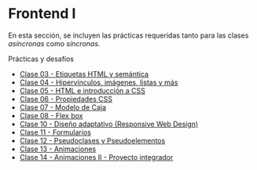 # Frontend I

En esta sección, se incluyen las prácticas requeridas tanto para las clases *asíncronas* como *síncronas*.

Prácticas y desafíos

* [Clase 03 - Etiquetas HTML y semántica](./clase_03/)
* [Clase 04 - Hipervínculos, imágenes, listas y más](./clase_04/)
* [Clase 05 - HTML e introducción a CSS](./clase_05/)
* [Clase 06 - Propiedades CSS](./clase_06/)
* [Clase 07 - Modelo de Caja](./clase_07/)
* [Clase 08 - Flex box](./clase_08/)
* [Clase 10 - Diseño adaptativo (Responsive Web Design)](./clase_10/)
* [Clase 11 - Formularios](./clase_11/)
* [Clase 12 - Pseudoclases y Pseudoelementos](./clase_12/)
* [Clase 13 - Animaciones](./clase_13/)
* [Clase 14 - Animaciones II - Proyecto integrador](./clase_14/)